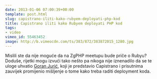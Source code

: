 ```yaml
---
date: 2013-01-06 07:00:39+00:00
template: post.html
slug: capistrano-iliti-kako-rubyem-deployati-php-kod
title: Capistrano iliti kako Rubyem deployati PHP kod
tags:
- video
vimeo_id: 55463452
image: http://b.vimeocdn.com/ts/383/872/383872015_1280.jpg
---
```


Mislili ste da nije moguće da na ZgPHP meetupu bude priče o Rubyu? Doduše, rijetki mogu izvući tako nešto pa nikoga nije iznenadilo da se te uloge uhvatio [Goran Jurić](http://twitter.com/goran_juric), koji je predstavio Capistrano i prisutnima zauvijek promijenio mišljenje o tome kako treba raditi deployment koda.


